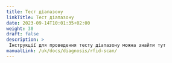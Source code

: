 ```yaml
---
title: Тест діапазону
linkTitle: Тест діапазону
date: 2023-09-14T10:01:35+02:00
weight: 30
draft: false
description: >
 Інструкції для проведення тесту діапазону можна знайти тут
manualLink: /uk/docs/diagnosis/rfid-scan/
---
```

